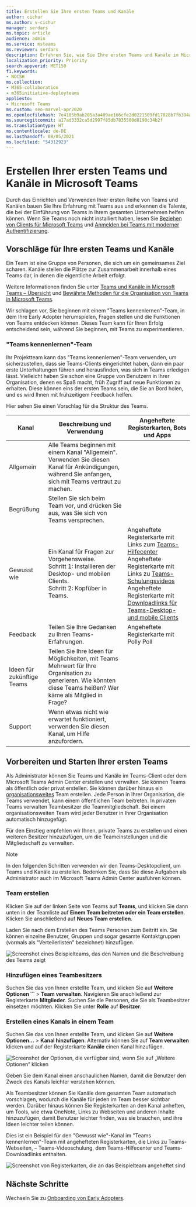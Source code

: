```yaml
---
title: Erstellen Sie Ihre ersten Teams und Kanäle
author: cichur
ms.author: v-cichur
manager: serdars
ms.topic: article
audience: admin
ms.service: msteams
ms.reviewer: serdars
description: Erfahren Sie, wie Sie Ihre ersten Teams und Kanäle im Microsoft Teams-Client oder im Microsoft Teams Admin Center erstellen.
localization_priority: Priority
search.appverid: MET150
f1.keywords:
- NOCSH
ms.collection:
- M365-collaboration
- m365initiative-deployteams
appliesto:
- Microsoft Teams
ms.custom: seo-marvel-apr2020
ms.openlocfilehash: 7e4105b9ab205a3a409ae166cfe2d0221509fd17028b7fb394a58ae8b3380f67
ms.sourcegitcommit: a17ad3332ca5d2997f85db7835500d8190c34b2f
ms.translationtype: HT
ms.contentlocale: de-DE
ms.lasthandoff: 08/05/2021
ms.locfileid: "54312923"
---
```

# <a name="create-your-first-teams-and-channels-in-microsoft-teams"></a>Erstellen Ihrer ersten Teams und Kanäle in Microsoft Teams

Durch das Einrichten und Verwenden Ihrer ersten Reihe von Teams und Kanälen bauen Sie Ihre Erfahrung mit Teams aus und erkennen die Talente, die bei der Einführung von Teams in Ihrem gesamten Unternehmen helfen können. Wenn Sie Teams noch nicht installiert haben, lesen Sie [Beziehen von Clients für Microsoft Teams](get-clients.md) und [Anmelden bei Teams mit moderner Authentifizierung](sign-in-teams.md).

## <a name="suggestions-for-your-first-teams-and-channels"></a>Vorschläge für Ihre ersten Teams und Kanäle

 Ein Team ist eine Gruppe von Personen, die sich um ein gemeinsames Ziel scharen. Kanäle stellen die Plätze zur Zusammenarbeit innerhalb eines Teams dar, in denen die eigentliche Arbeit erfolgt. 

Weitere Informationen finden Sie unter [Teams und Kanäle in Microsoft Teams – Übersicht](teams-channels-overview.md) und [Bewährte Methoden für die Organisation von Teams in Microsoft Teams](best-practices-organizing.md).

 Wir schlagen vor, Sie beginnen mit einem "Teams kennenlernen"-Team, in dem Ihre Early Adopter herumspielen, Fragen stellen und die Funktionen von Teams entdecken können. Dieses Team kann für Ihren Erfolg entscheidend sein, während Sie beginnen, mit Teams zu experimentieren. 

### <a name="get-to-know-teams-team"></a>"Teams kennenlernen"-Team
Ihr Projektteam kann das "Teams kennenlernen"-Team verwenden, um sicherzustellen, dass sie Teams-Clients eingerichtet haben, dann ein paar erste Unterhaltungen führen und herausfinden, was sich in Teams erledigen lässt. Vielleicht haben Sie schon eine Gruppe von Benutzern in Ihrer Organisation, denen es Spaß macht, früh Zugriff auf neue Funktionen zu erhalten. Diese können eins der ersten Teams sein, die Sie an Bord holen, und es wird Ihnen mit frühzeitigem Feedback helfen.

Hier sehen Sie einen Vorschlag für die Struktur des Teams.

| Kanal | Beschreibung und Verwendung | Angeheftete Registerkarten, Bots und Apps |
| ------------ | -------------------- | -------------------- |
| Allgemein | Alle Teams beginnen mit einem Kanal "Allgemein". Verwenden Sie diesen Kanal für Ankündigungen, während Sie anfangen, sich mit Teams vertraut zu machen. |  |
| Begrüßung | Stellen Sie sich beim Team vor, und drücken Sie aus, was Sie sich von Teams versprechen. |  |
| Gewusst wie | Ein Kanal für Fragen zur Vorgehensweise.</br>Schritt 1: Installieren der Desktop- und mobilen Clients.</br>Schritt 2: Kopfüber in Teams.| Angeheftete Registerkarte mit Links zum [Teams-Hilfecenter](https://support.office.com/teams)</br>Angeheftete Registerkarte mit Links zu [Teams-Schulungsvideos](https://support.office.com/article/microsoft-teams-video-training-4f108e54-240b-4351-8084-b1089f0d21d7)</br>Angeheftete Registerkarte mit [Downloadlinks für Teams-Desktop- und mobile Clients](https://teams.microsoft.com/downloads) |
| Feedback | Teilen Sie Ihre Gedanken zu Ihren Teams-Erfahrungen. | Angeheftete Registerkarte mit Polly Poll|
| Ideen für zukünftige Teams | Teilen Sie Ihre Ideen für Möglichkeiten, mit Teams Mehrwert für Ihre Organisation zu generieren. Wie könnten diese Teams heißen? Wer käme als Mitglied in Frage? ||
| Support | Wenn etwas nicht wie erwartet funktioniert, verwenden Sie diesen Kanal, um Hilfe anzufordern. ||

## <a name="get-your-first-teams-up-and-running"></a>Vorbereiten und Starten Ihrer ersten Teams
Als Administrator können Sie Teams und Kanäle im Teams-Client oder dem Microsoft Teams Admin Center erstellen und verwalten. Sie können Teams als öffentlich oder privat erstellen. Sie können darüber hinaus ein [organisationsweites](create-an-org-wide-team.md) Team erstellen. Jede Person in Ihrer Organisation, die Teams verwendet, kann einem öffentlichen Team beitreten. In privaten Teams verwalten Teambesitzer die Teammitgliedschaft. Bei einem organisationsweiten Team wird jeder Benutzer in Ihrer Organisation automatisch hinzugefügt. 

Für den Einstieg empfehlen wir Ihnen, private Teams zu erstellen und einen weiteren Besitzer hinzuzufügen, um die Teameinstellungen und die Mitgliedschaft zu verwalten. 

> [!NOTE]
> In den folgenden Schritten verwenden wir den Teams-Desktopclient, um Teams und Kanäle zu erstellen. Bedenken Sie, dass Sie diese Aufgaben als Administrator auch im Microsoft Teams Admin Center ausführen können.

### <a name="create-a-team"></a>Team erstellen

Klicken Sie auf der linken Seite von Teams auf **Teams**, und klicken Sie dann unten in der Teamliste auf **Einem Team beitreten oder ein Team erstellen**. Klicken Sie anschließend auf **Neues Team erstellen**.

Laden Sie nach dem Erstellen des Teams Personen zum Beitritt ein. Sie können einzelne Benutzer, Gruppen und sogar gesamte Kontaktgruppen (vormals als “Verteilerlisten” bezeichnet) hinzufügen. 

![Screenshot eines Beispielteams, das den Namen und die Beschreibung des Teams zeigt](media/get-started-with-teams-create-team.png "Screenshot eines „Teams kennenlernen“-Beispielteams mit Teamname und -beschreibung") 

### <a name="add-a-team-owner"></a>Hinzufügen eines Teambesitzers
Suchen Sie das von Ihnen erstellte Team, und klicken Sie auf **Weitere Optionen ˙˙˙** > **Team verwalten**. Navigieren Sie anschließend zur Registerkarte **Mitglieder**. Suchen Sie die Personen, die Sie als Teambesitzer einsetzen möchten. Klicken Sie unter **Rolle** auf **Besitzer**.

### <a name="create-a-channel-in-a-team"></a>Erstellen eines Kanals in einem Team
Suchen Sie das von Ihnen erstellte Team, und klicken Sie auf **Weitere Optionen...** > **Kanal hinzufügen**. Alternativ können Sie auf **Team verwalten** klicken und auf der Registerkarte **Kanäle** einen Kanal hinzufügen. 

![Screenshot der Optionen, die verfügbar sind, wenn Sie auf „Weitere Optionen“ klicken](media/get-started-with-teams-add-channel.png "Screenshot der Option „Kanal hinzufügen“, der Option „Team verwalten“ und anderer Optionen, die nach dem Klicken auf „Weitere Optionen“ in einem Team verfügbar sind") 

Geben Sie dem Kanal einen anschaulichen Namen, damit die Benutzer den Zweck des Kanals leichter verstehen können. 

Als Teambesitzer können Sie Kanäle dem gesamten Team automatisch vorschlagen, wodurch die Kanäle für jeden im Team besser sichtbar werden. Darüber hinaus können Sie Registerkarten an den Kanal anheften, um Tools, wie etwa OneNote, Links zu Webseiten und anderen Inhalte hinzuzufügen, damit Benutzer leichter finden, was sie brauchen, und ihre Ideen leichter teilen können.  

Dies ist ein Beispiel für den "Gewusst wie"-Kanal im "Teams kennenlernen"-Team mit angehefteten Registerkarten, die Links zu Teams-Webseiten, &ndash; Teams-Videoschulung, dem Teams-Hilfecenter und Teams-Downloadlinks enthalten. 

![Screenshot von Registerkarten, die an das Beispielteam angeheftet sind](media/get-started-with-teams-add-tabs.png "Screenshot von Tabs, die an das Beispielteam „Teams kennenlernen“ angeheftet sind.") 

## <a name="next-steps"></a>Nächste Schritte
Wechseln Sie zu [Onboarding von Early Adopters](get-started-with-teams-onboard-early-adopters.md).
